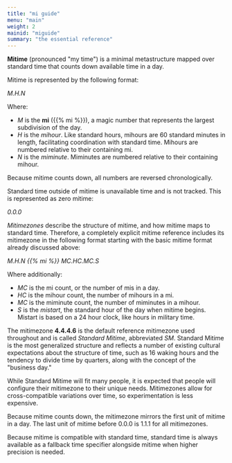 ```yaml
---
title: "mi guide"
menu: "main"
weight: 2 
mainid: "miguide"
summary: "the essential reference"
---
```


**Mitime** (pronounced "my time") is a minimal metastructure mapped over standard time that counts down available time in a day.

Mitime is represented by the following format:  

*M.H.N* 

Where:
- *M* is the **mi** ({{% mi %}}), a magic number that represents the largest subdivision of the day.
- *H* is the *mihour*. Like standard hours, mihours are 60 standard minutes in length, facilitating coordination with standard time. Mihours are numbered relative to their containing mi.
- *N* is the *miminute*. Miminutes are numbered relative to their containing mihour. 

Because mitime counts down, all numbers are reversed chronologically.

Standard time outside of mitime is unavailable time and is not tracked. This is represented as zero mitime:

*0.0.0*

*Mitimezones* describe the structure of mitime, and how mitime maps to standard time. Therefore, a completely explicit mitime reference includes its mitimezone in the following format starting with the basic mitime format already discussed above:

*M.H.N {{% mi %}} MC.HC.MC.S* 

Where additionally:
- *MC* is the mi count, or the number of mis in a day.
- *HC* is the mihour count, the number of mihours in a mi.
- *MC* is the miminute count, the number of miminutes in a mihour.
- *S* is the *mistart*, the standard hour of the day when mitime begins. Mistart is based on a 24 hour clock, like hours in military time.  

The mitimezone **4.4.4.6** is the default reference mitimezone used throughout and is called *Standard Mitime*, abbreviated *SM*. Standard Mitime is the most generalized structure and reflects a number of existing cultural expectations about the structure of time, such as 16 waking hours and the tendency to divide time by quarters, along with the concept of the "business day." 

While Standard Mitime will fit many people, it is expected that people will configure their mitimezone to their unique needs. Mitimezones allow for cross-compatible variations over time, so experimentation is less expensive.

Because mitime counts down, the mitimezone mirrors the first unit of mitime in a day. The last unit of mitime before 0.0.0 is 1.1.1 for all mitimezones. 

Because mitime is compatible with standard time, standard time is always available as a fallback time specifier alongside mitime when higher precision is needed.


